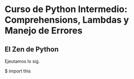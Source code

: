 # Curso de Python Intermedio: Comprehensions, Lambdas y Manejo de Errores

## El Zen de Python

Ejeutamos lo sig.

$ import this